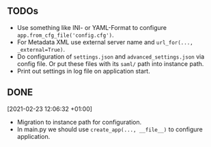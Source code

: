 TODOs
-----

* Use something like INI- or YAML-Format to configure `app.from_cfg_file('config.cfg')`.
* For Metadata XML use external server name and `url_for(..., _external=True)`.
* Do configuration of `settings.json` and `advanced_settings.json` via config file.
  Or put these files with its `saml/` path into instance path.
* Print out settings in log file on application start.

DONE
----
[2021-02-23 12:06:32 +01:00]
* Migration to instance path for configuration.
* In main.py we should use `create_app(..., __file__)` to configure application.
